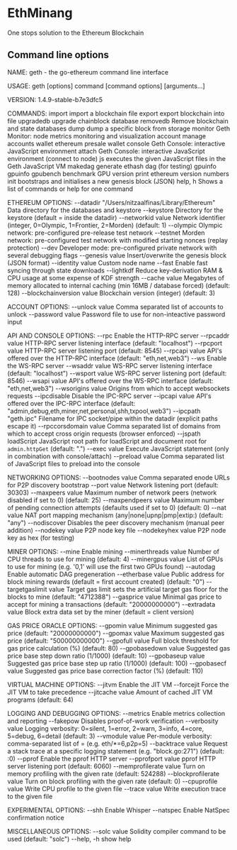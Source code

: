 # EthMinang
One stops solution to the Ethereum Blockchain

## Command line options
NAME:
   geth - the go-ethereum command line interface

USAGE:
   geth [options] command [command options] [arguments...]

VERSION:
   1.4.9-stable-b7e3dfc5

COMMANDS:
   import	import a blockchain file
   export	export blockchain into file
   upgradedb	upgrade chainblock database
   removedb	Remove blockchain and state databases
   dump		dump a specific block from storage
   monitor	Geth Monitor: node metrics monitoring and visualization
   account	manage accounts
   wallet	ethereum presale wallet
   console	Geth Console: interactive JavaScript environment
   attach	Geth Console: interactive JavaScript environment (connect to node)
   js		executes the given JavaScript files in the Geth JavaScript VM
   makedag	generate ethash dag (for testing)
   gpuinfo	gpuinfo
   gpubench	benchmark GPU
   version	print ethereum version numbers
   init		bootstraps and initialises a new genesis block (JSON)
   help, h	Shows a list of commands or help for one command

ETHEREUM OPTIONS:
  --datadir "/Users/nitzaalfinas/Library/Ethereum"	Data directory for the databases and keystore
  --keystore 						Directory for the keystore (default = inside the datadir)
  --networkid value					Network identifier (integer, 0=Olympic, 1=Frontier, 2=Morden) (default: 1)
  --olympic						Olympic network: pre-configured pre-release test network
  --testnet						Morden network: pre-configured test network with modified starting nonces (replay protection)
  --dev							Developer mode: pre-configured private network with several debugging flags
  --genesis value					Insert/overwrite the genesis block (JSON format)
  --identity value					Custom node name
  --fast						Enable fast syncing through state downloads
  --lightkdf						Reduce key-derivation RAM & CPU usage at some expense of KDF strength
  --cache value						Megabytes of memory allocated to internal caching (min 16MB / database forced) (default: 128)
  --blockchainversion value				Blockchain version (integer) (default: 3)

ACCOUNT OPTIONS:
  --unlock value	Comma separated list of accounts to unlock
  --password value	Password file to use for non-inteactive password input

API AND CONSOLE OPTIONS:
  --rpc			Enable the HTTP-RPC server
  --rpcaddr value	HTTP-RPC server listening interface (default: "localhost")
  --rpcport value	HTTP-RPC server listening port (default: 8545)
  --rpcapi value	API's offered over the HTTP-RPC interface (default: "eth,net,web3")
  --ws			Enable the WS-RPC server
  --wsaddr value	WS-RPC server listening interface (default: "localhost")
  --wsport value	WS-RPC server listening port (default: 8546)
  --wsapi value		API's offered over the WS-RPC interface (default: "eth,net,web3")
  --wsorigins value	Origins from which to accept websockets requests
  --ipcdisable		Disable the IPC-RPC server
  --ipcapi value	API's offered over the IPC-RPC interface (default: "admin,debug,eth,miner,net,personal,shh,txpool,web3")
  --ipcpath "geth.ipc"	Filename for IPC socket/pipe within the datadir (explicit paths escape it)
  --rpccorsdomain value	Comma separated list of domains from which to accept cross origin requests (browser enforced)
  --jspath loadScript	JavaScript root path for loadScript and document root for `admin.httpGet` (default: ".")
  --exec value		Execute JavaScript statement (only in combination with console/attach)
  --preload value	Comma separated list of JavaScript files to preload into the console

NETWORKING OPTIONS:
  --bootnodes value	Comma separated enode URLs for P2P discovery bootstrap
  --port value		Network listening port (default: 30303)
  --maxpeers value	Maximum number of network peers (network disabled if set to 0) (default: 25)
  --maxpendpeers value	Maximum number of pending connection attempts (defaults used if set to 0) (default: 0)
  --nat value		NAT port mapping mechanism (any|none|upnp|pmp|extip:<IP>) (default: "any")
  --nodiscover		Disables the peer discovery mechanism (manual peer addition)
  --nodekey value	P2P node key file
  --nodekeyhex value	P2P node key as hex (for testing)

MINER OPTIONS:
  --mine			Enable mining
  --minerthreads value		Number of CPU threads to use for mining (default: 4)
  --minergpus value		List of GPUs to use for mining (e.g. '0,1' will use the first two GPUs found)
  --autodag			Enable automatic DAG pregeneration
  --etherbase value		Public address for block mining rewards (default = first account created) (default: "0")
  --targetgaslimit value	Target gas limit sets the artificial target gas floor for the blocks to mine (default: "4712388")
  --gasprice value		Minimal gas price to accept for mining a transactions (default: "20000000000")
  --extradata value		Block extra data set by the miner (default = client version)

GAS PRICE ORACLE OPTIONS:
  --gpomin value	Minimum suggested gas price (default: "20000000000")
  --gpomax value	Maximum suggested gas price (default: "500000000000")
  --gpofull value	Full block threshold for gas price calculation (%) (default: 80)
  --gpobasedown value	Suggested gas price base step down ratio (1/1000) (default: 10)
  --gpobaseup value	Suggested gas price base step up ratio (1/1000) (default: 100)
  --gpobasecf value	Suggested gas price base correction factor (%) (default: 110)

VIRTUAL MACHINE OPTIONS:
  --jitvm		Enable the JIT VM
  --forcejit		Force the JIT VM to take precedence
  --jitcache value	Amount of cached JIT VM programs (default: 64)

LOGGING AND DEBUGGING OPTIONS:
  --metrics			Enable metrics collection and reporting
  --fakepow			Disables proof-of-work verification
  --verbosity value		Logging verbosity: 0=silent, 1=error, 2=warn, 3=info, 4=core, 5=debug, 6=detail (default: 3)
  --vmodule value		Per-module verbosity: comma-separated list of <pattern>=<level> (e.g. eth/*=6,p2p=5)
  --backtrace value		Request a stack trace at a specific logging statement (e.g. "block.go:271") (default: :0)
  --pprof			Enable the pprof HTTP server
  --pprofport value		pprof HTTP server listening port (default: 6060)
  --memprofilerate value	Turn on memory profiling with the given rate (default: 524288)
  --blockprofilerate value	Turn on block profiling with the given rate (default: 0)
  --cpuprofile value		Write CPU profile to the given file
  --trace value			Write execution trace to the given file

EXPERIMENTAL OPTIONS:
  --shh		Enable Whisper
  --natspec	Enable NatSpec confirmation notice

MISCELLANEOUS OPTIONS:
  --solc value	Solidity compiler command to be used (default: "solc")
  --help, -h	show help
